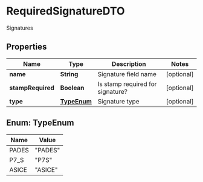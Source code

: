 

# RequiredSignatureDTO

Signatures

## Properties

| Name | Type | Description | Notes |
|------------ | ------------- | ------------- | -------------|
|**name** | **String** | Signature field name |  [optional] |
|**stampRequired** | **Boolean** | Is stamp required for signature? |  [optional] |
|**type** | [**TypeEnum**](#TypeEnum) | Signature type |  [optional] |



## Enum: TypeEnum

| Name | Value |
|---- | -----|
| PADES | &quot;PADES&quot; |
| P7_S | &quot;P7S&quot; |
| ASICE | &quot;ASICE&quot; |



